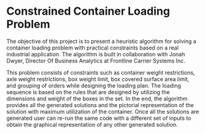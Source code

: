 # Constrained Container Loading Problem
The objective of this project is to present a heuristic algorithm for solving a container loading problem with practical constraints based on a real industrial application. The algorithm is built in collaboration with Jonah Dwyer, Director Of Business Analytics at Frontline Carrier Systems Inc.

This problem consists of constraints such as container weight restrictions, axle weight restrictions, box weight limit, box covered surface area limit, and grouping of orders while designing the loading plan. The loading sequence is based on the rules that are designed by utilizing the dimensions and weight of the boxes in the set. In the end, the algorithm provides all the generated solutions and the pictorial representation of the solution with maximum utilization of the container. Once all the solutions are generated user can re-run the same code with a different set of inputs to obtain the graphical representation of any other generated solution. 
